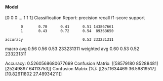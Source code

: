 #### Model
[0 0 0 ... 1 1 1]
Classification Report:
              precision    recall  f1-score   support

           0       0.70      0.41      0.51 143867661
           1       0.43      0.72      0.54  89363650

    accuracy                           0.53 233231311
   macro avg       0.56      0.56      0.53 233231311
weighted avg       0.60      0.53      0.52 233231311

Accuracy: 0.5260568680677699
Confusion Matrix:
[[58579180 85288481]
 [25249897 64113753]]
Confusion Matrix (%):
[[25.11634469 36.56819517]
 [10.82611802 27.48934211]]
